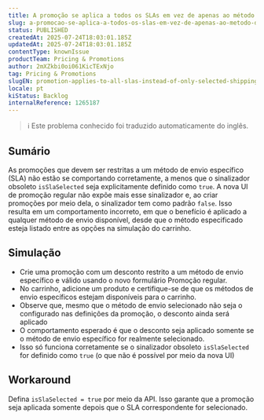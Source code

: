```yaml
---
title: A promoção se aplica a todos os SLAs em vez de apenas ao método de envio selecionado
slug: a-promocao-se-aplica-a-todos-os-slas-em-vez-de-apenas-ao-metodo-de-envio-selecionado
status: PUBLISHED
createdAt: 2025-07-24T18:03:01.185Z
updatedAt: 2025-07-24T18:03:01.185Z
contentType: knownIssue
productTeam: Pricing & Promotions
author: 2mXZkbi0oi061KicTExNjo
tag: Pricing & Promotions
slugEN: promotion-applies-to-all-slas-instead-of-only-selected-shipping-method
locale: pt
kiStatus: Backlog
internalReference: 1265187
---
```


>ℹ️ Este problema conhecido foi traduzido automaticamente do inglês.

## Sumário


As promoções que devem ser restritas a um método de envio específico (SLA) não estão se comportando corretamente, a menos que o sinalizador obsoleto `isSlaSelected` seja explicitamente definido como `true`. A nova UI de promoção regular não expõe mais esse sinalizador e, ao criar promoções por meio dela, o sinalizador tem como padrão `false`. Isso resulta em um comportamento incorreto, em que o benefício é aplicado a qualquer método de envio disponível, desde que o método especificado esteja listado entre as opções na simulação do carrinho.
## Simulação



- Crie uma promoção com um desconto restrito a um método de envio específico e válido usando o novo formulário Promoção regular.
- No carrinho, adicione um produto e certifique-se de que os métodos de envio específicos estejam disponíveis para o carrinho.
- Observe que, mesmo que o método de envio selecionado não seja o configurado nas definições da promoção, o desconto ainda será aplicado
- O comportamento esperado é que o desconto seja aplicado somente se o método de envio específico for realmente selecionado.
- Isso só funciona corretamente se o sinalizador obsoleto `isSlaSelected` for definido como `true` (o que não é possível por meio da nova UI)
## Workaround


Defina `isSlaSelected = true` por meio da API. Isso garante que a promoção seja aplicada somente depois que o SLA correspondente for selecionado.



